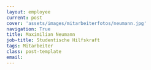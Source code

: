 ```yaml
---
layout: employee
current: post
cover: 'assets/images/mitarbeiterfotos/neumann.jpg'
navigation: True
title: Maximilian Neumann
job-title: Studentische Hilfskraft
tags: Mitarbeiter
class: post-template
email: 
---
```

  


